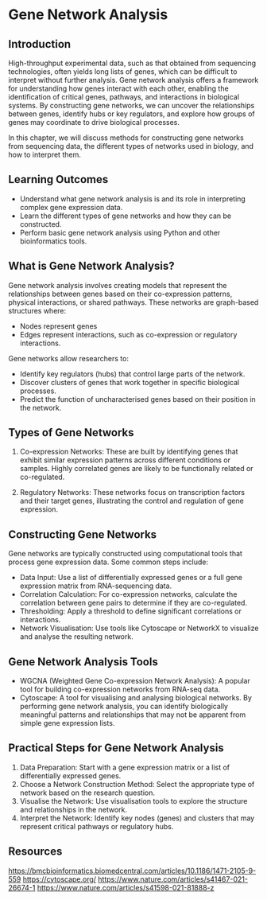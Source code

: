 # Gene Network Analysis
## Introduction

High-throughput experimental data, such as that obtained from sequencing technologies, often yields long lists of genes, which can be difficult to interpret without further analysis. Gene network analysis offers a framework for understanding how genes interact with each other, enabling the identification of critical genes, pathways, and interactions in biological systems. By constructing gene networks, we can uncover the relationships between genes, identify hubs or key regulators, and explore how groups of genes may coordinate to drive biological processes.

In this chapter, we will discuss methods for constructing gene networks from sequencing data, the different types of networks used in biology, and how to interpret them.

## Learning Outcomes

- Understand what gene network analysis is and its role in interpreting complex gene expression data.
- Learn the different types of gene networks and how they can be constructed.
- Perform basic gene network analysis using Python and other bioinformatics tools.

## What is Gene Network Analysis?
Gene network analysis involves creating models that represent the relationships between genes based on their co-expression patterns, physical interactions, or shared pathways. These networks are graph-based structures where:

- Nodes represent genes
- Edges represent interactions, such as co-expression or regulatory interactions.

Gene networks allow researchers to:

- Identify key regulators (hubs) that control large parts of the network.
- Discover clusters of genes that work together in specific biological processes.
- Predict the function of uncharacterised genes based on their position in the network.

## Types of Gene Networks

1. Co-expression Networks: These are built by identifying genes that exhibit similar expression patterns across different conditions or samples. Highly correlated genes are likely to be functionally related or co-regulated.

2. Regulatory Networks: These networks focus on transcription factors and their target genes, illustrating the control and regulation of gene expression.

## Constructing Gene Networks

Gene networks are typically constructed using computational tools that process gene expression data. Some common steps include:

- Data Input: Use a list of differentially expressed genes or a full gene expression matrix from RNA-sequencing data.
- Correlation Calculation: For co-expression networks, calculate the correlation between gene pairs to determine if they are co-regulated.
- Thresholding: Apply a threshold to define significant correlations or interactions.
- Network Visualisation: Use tools like Cytoscape or NetworkX to visualize and analyse the resulting network.

## Gene Network Analysis Tools

- WGCNA (Weighted Gene Co-expression Network Analysis): A popular tool for building co-expression networks from RNA-seq data.
- Cytoscape: A tool for visualising and analysing biological networks.
By performing gene network analysis, you can identify biologically meaningful patterns and relationships that may not be apparent from simple gene expression lists.

## Practical Steps for Gene Network Analysis

1. Data Preparation: Start with a gene expression matrix or a list of differentially expressed genes.
2. Choose a Network Construction Method: Select the appropriate type of network based on the research question.
3. Visualise the Network: Use visualisation tools to explore the structure and relationships in the network.
4. Interpret the Network: Identify key nodes (genes) and clusters that may represent critical pathways or regulatory hubs.

## Resources
<https://bmcbioinformatics.biomedcentral.com/articles/10.1186/1471-2105-9-559>
<https://cytoscape.org/>
<https://www.nature.com/articles/s41467-021-26674-1>
<https://www.nature.com/articles/s41598-021-81888-z>
